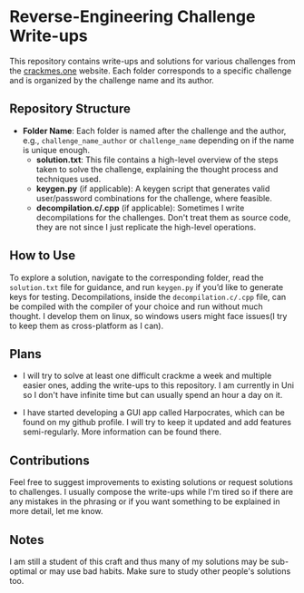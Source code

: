 # Reverse-Engineering Challenge Write-ups

This repository contains write-ups and solutions for various challenges from the [crackmes.one](https://crackmes.one/) website. Each folder corresponds to a specific challenge and is organized by the challenge name and its author.

## Repository Structure

- **Folder Name**: Each folder is named after the challenge and the author, e.g., `challenge_name_author` or `challenge_name` depending on if the name is unique enough.
  - **solution.txt**: This file contains a high-level overview of the steps taken to solve the challenge, explaining the thought process and techniques used.
  - **keygen.py** (if applicable): A keygen script that generates valid user/password combinations for the challenge, where feasible.
  - **decompilation.c/.cpp** (if applicable): Sometimes I write decompilations for the challenges. Don't treat them as source code, they are not since I just replicate the high-level operations.

## How to Use

To explore a solution, navigate to the corresponding folder, read the `solution.txt` file for guidance, and run `keygen.py` if you’d like to generate keys for testing. Decompilations, inside the `decompilation.c/.cpp` file, can be compiled with the compiler of your choice and run without much thought. I develop them on linux, so windows users might face issues(I try to keep them as cross-platform as I can).

## Plans 
- I will try to solve at least one difficult crackme a week and multiple easier ones, adding the write-ups to this repository. I am currently in Uni so I don't have infinite time but can usually spend an hour a day on it. 

- I have started developing a GUI app called Harpocrates, which can be found on my github profile. I will try to keep it updated and add features semi-regularly. More information can be found there.

## Contributions

Feel free to suggest improvements to existing solutions or request solutions to challenges. I usually compose the write-ups while I'm tired so if there are any mistakes in the phrasing or if you want something to be explained in more detail, let me know. 


## Notes
I am still a student of this craft and thus many of my solutions may be sub-optimal or may use bad habits. Make sure to study other people's solutions too. 
